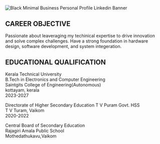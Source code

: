 ## 
![Black Minimal Business Personal Profile Linkedin Banner](https://github.com/user-attachments/assets/c0b9762e-6a99-4bb5-a319-edcecc4a9e26)



## CAREER OBJECTIVE
Passionate about leaveraging my techinical expertise to drive innovation and solve complex challenges. Have a strong foundation in hardware design, software development, and system integeration.

## EDUCATIONAL QUALIFICATION
Kerala Technical University  
  B.Tech in Electronics and Computer Engineering  
  Saintgits College of Engineering(Autonomous)  
  kottayam, kerala   
  2023-2027

  
Directorate of Higher Secondary Education
  T V Puram Govt. HSS  
  T V Turam, Vaikom  
  2020-2022

Central Board of Secondary Education  
  Rajagiri Amala Public School   
  Mothedathukavu,Vaikom    
  
  

  
  
  

